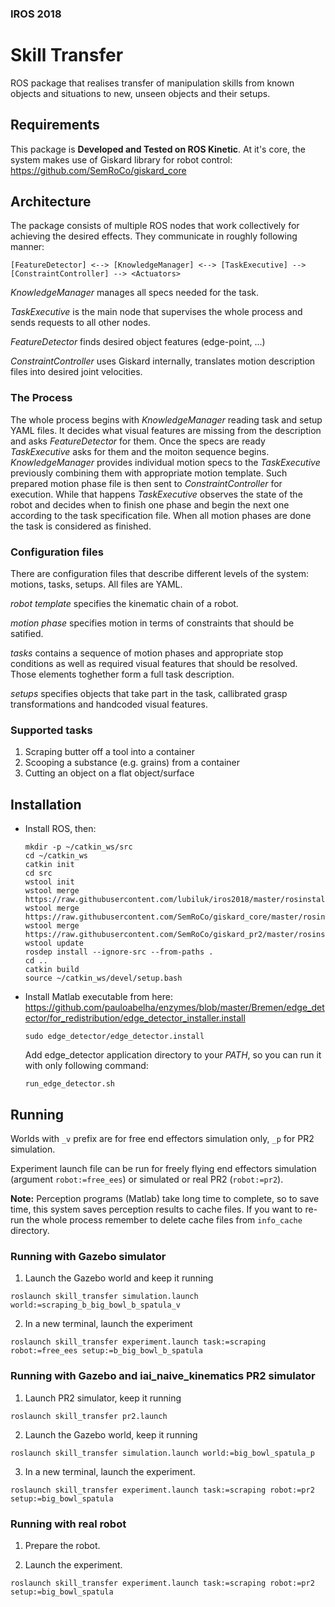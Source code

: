 ### IROS 2018
# Skill Transfer

ROS package that realises transfer of manipulation skills from known objects and situations to new, unseen objects and their setups.

## Requirements

This package is **Developed and Tested on ROS Kinetic**.
At it's core, the system makes use of Giskard library for robot control: https://github.com/SemRoCo/giskard_core

## Architecture

The package consists of multiple ROS nodes that work collectively for achieving the desired effects. They communicate in roughly following manner:

```
[FeatureDetector] <--> [KnowledgeManager] <--> [TaskExecutive] --> [ConstraintController] --> <Actuators>
```

*KnowledgeManager* manages all specs needed for the task.

*TaskExecutive* is the main node that supervises the whole process and sends requests to all other nodes.

*FeatureDetector* finds desired object features (edge-point, ...)

*ConstraintController* uses Giskard internally, translates motion description files into desired joint velocities.

### The Process

The whole process begins with *KnowledgeManager* reading task and setup YAML files. It decides what visual features are missing
from the description and asks *FeatureDetector* for them. Once the specs are ready *TaskExecutive* asks for them and the moiton sequence begins. 
*KnowledgeManager* provides individual motion specs to the *TaskExecutive* previously combining them with appropriate motion template.
Such prepared motion phase file is then sent to *ConstraintController* for execution. While that happens *TaskExecutive* observes 
the state of the robot and decides when to finish one phase and begin the next one according to the task specification file.
When all motion phases are done the task is considered as finished.

### Configuration files

There are configuration files that describe different levels of the system: motions, tasks, setups. All files are YAML.

*robot template* specifies the kinematic chain of a robot.

*motion phase* specifies motion in terms of constraints that should be satified.

*tasks* contains a sequence of motion phases and appropriate stop conditions as well as required visual features that should be resolved. Those elements toghether form a full task description.

*setups* specifies objects that take part in the task, callibrated grasp transformations and handcoded visual features.

### Supported tasks

1. Scraping butter off a tool into a container
2. Scooping a substance (e.g. grains) from a container
3. Cutting an object on a flat object/surface

## Installation
* Install ROS, then:
  ```
  mkdir -p ~/catkin_ws/src
  cd ~/catkin_ws
  catkin init
  cd src
  wstool init
  wstool merge https://raw.githubusercontent.com/lubiluk/iros2018/master/rosinstall/catkin.rosinstall
  wstool merge https://raw.githubusercontent.com/SemRoCo/giskard_core/master/rosinstall/catkin.rosinstall
  wstool merge https://raw.githubusercontent.com/SemRoCo/giskard_pr2/master/rosinstall/catkin_indigo.rosinstall
  wstool update
  rosdep install --ignore-src --from-paths .
  cd ..
  catkin build
  source ~/catkin_ws/devel/setup.bash  
  ```
* Install Matlab executable from here:
  https://github.com/pauloabelha/enzymes/blob/master/Bremen/edge_detector/for_redistribution/edge_detector_installer.install
  ```
  sudo edge_detector/edge_detector.install
  ```
  Add edge_detector application directory to your *PATH*, so you can run it with only following command:
  ```
  run_edge_detector.sh
  ```

## Running

Worlds with `_v` prefix are for free end effectors simulation only, `_p` for PR2 simulation.

Experiment launch file can be run for freely flying end effectors simulation (argument `robot:=free_ees`) or simulated or real PR2 (`robot:=pr2`).

**Note:** Perception programs (Matlab) take long time to complete, so to save time, this system saves perception results to cache files. If you want to re-run the whole process remember to delete cache files from `info_cache` directory.

### Running with Gazebo simulator

1. Launch the Gazebo world and keep it running
  ```
  roslaunch skill_transfer simulation.launch world:=scraping_b_big_bowl_b_spatula_v
  ```

2. In a new terminal, launch the experiment
  ```
  roslaunch skill_transfer experiment.launch task:=scraping robot:=free_ees setup:=b_big_bowl_b_spatula
  ```

### Running with Gazebo and iai_naive_kinematics PR2 simulator

1. Launch PR2 simulator, keep it running
  ```
  roslaunch skill_transfer pr2.launch
  ```
2. Launch the Gazebo world, keep it running
  ```
  roslaunch skill_transfer simulation.launch world:=big_bowl_spatula_p
  ```

3. In a new terminal, launch the experiment.
  ```
  roslaunch skill_transfer experiment.launch task:=scraping robot:=pr2 setup:=big_bowl_spatula
  ```

### Running with real robot

1. Prepare the robot.

2. Launch the experiment.
  ```
  roslaunch skill_transfer experiment.launch task:=scraping robot:=pr2 setup:=big_bowl_spatula
  ```

